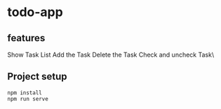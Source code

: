 # todo-app

## features

Show Task List
Add the Task
Delete the Task
Check and uncheck Task\

## Project setup
```
npm install
npm run serve
```
